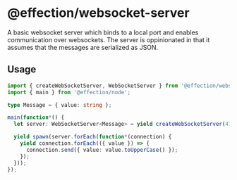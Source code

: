 # @effection/websocket-server

A basic websocket server which binds to a local port and enables communication
over websockets. The server is oppinionated in that it assumes that the
messages are serialized as JSON.

## Usage

``` typescript
import { createWebSocketServer, WebSocketServer } from '@effection/websocket-server';
import { main } from '@effection/node';

type Message = { value: string };

main(function*() {
  let server: WebSocketServer<Message> = yield createWebSocketServer(47000);

  yield spawn(server.forEach(function*(connection) {
    yield connection.forEach(({ value }) => {
      connection.send({ value: value.toUpperCase() });
    });
  }));
});
```
